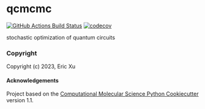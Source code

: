 qcmcmc
==============================
[//]: # (Badges)
[![GitHub Actions Build Status](https://github.com/REPLACE_WITH_OWNER_ACCOUNT/qcmcmc/workflows/CI/badge.svg)](https://github.com/REPLACE_WITH_OWNER_ACCOUNT/qcmcmc/actions?query=workflow%3ACI)
[![codecov](https://codecov.io/gh/REPLACE_WITH_OWNER_ACCOUNT/qcmcmc/branch/main/graph/badge.svg)](https://codecov.io/gh/REPLACE_WITH_OWNER_ACCOUNT/qcmcmc/branch/main)


stochastic optimization of quantum circuits

### Copyright

Copyright (c) 2023, Eric Xu


#### Acknowledgements
 
Project based on the 
[Computational Molecular Science Python Cookiecutter](https://github.com/molssi/cookiecutter-cms) version 1.1.

